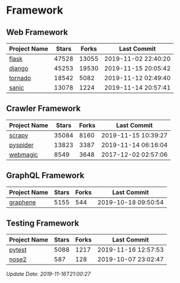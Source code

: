 # Framework

## Web Framework

| Project Name | Stars | Forks | Last Commit |
| ------------ | ----- | ----- | ----------- |
| [flask](https://github.com/pallets/flask) | 47528 | 13055 | 2019-11-02 22:40:20 |
| [django](https://github.com/django/django) | 45253 | 19530 | 2019-11-15 20:05:42 |
| [tornado](https://github.com/tornadoweb/tornado) | 18542 | 5082 | 2019-11-12 02:49:40 |
| [sanic](https://github.com/huge-success/sanic) | 13078 | 1224 | 2019-11-14 20:57:41 |

## Crawler Framework

| Project Name | Stars | Forks | Last Commit |
| ------------ | ----- | ----- | ----------- |
| [scrapy](https://github.com/scrapy/scrapy) | 35084 | 8160 | 2019-11-15 10:39:27 |
| [pyspider](https://github.com/binux/pyspider) | 13823 | 3387 | 2019-11-14 06:16:04 |
| [webmagic](https://github.com/code4craft/webmagic) | 8549 | 3648 | 2017-12-02 02:57:06 |

## GraphQL Framework

| Project Name | Stars | Forks | Last Commit |
| ------------ | ----- | ----- | ----------- |
| [graphene](https://github.com/graphql-python/graphene) | 5155 | 544 | 2019-10-18 09:50:54 |

## Testing Framework

| Project Name | Stars | Forks | Last Commit |
| ------------ | ----- | ----- | ----------- |
| [pytest](https://github.com/pytest-dev/pytest) | 5088 | 1217 | 2019-11-16 12:57:53 |
| [nose2](https://github.com/nose-devs/nose2) | 587 | 128 | 2019-10-07 23:02:47 |

*Update Date: 2019-11-16T21:00:27*